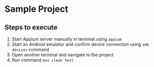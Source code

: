 # Sample Project

## Steps to execute
1. Start Appium server manually in terminal using `appium`
2. Start an Android emulator and confirm device connection using `adb devices` command
3. Open another terminal and navigate to the project
4. Run command `mvn clean test` 
